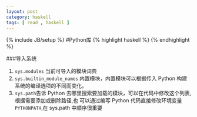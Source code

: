 ```yaml
---
layout: post 
category: haskell 
tags: [ read , haskell ]
---
```

{% include JB/setup %}
#Python库
{% highlight haskell %}
{% endhighlight %}

###导入系统
1. `sys.modules` 当前可导入的模块词典
2. `sys.builtin_module_names` 内置模块，内置模块可以根据传入 Python 构建系统的编译选项的不同而变化。
3. `sys.path`告诉 Python 去哪里搜索要加载的模块，可以在代码中修改这个列表,根据需要添加或删除路径,也 可以通过编写 Python 代码直接修改环境变量`PYTHONPATH`,在 sys.path 中顺序很重要
